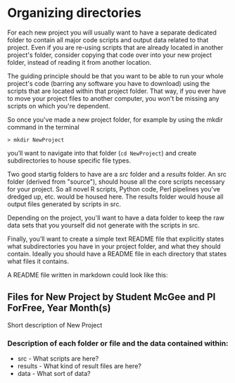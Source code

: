 # Organizing directories
For each new project you will usually want to have a separate dedicated folder to contain all major code scripts and output data related to that project. Even if you are re-using scripts that are already located in another project's folder, consider copying that code over into your new project folder, instead of reading it from another location.

The guiding principle should be that you want to be able to run your whole project's code (barring any software you have to download) using the scripts that are located within that project folder. That way, if you ever have to move your project files to another computer, you won't be missing any scripts on which you're dependent.

So once you've made a new project folder, for example by using the mkdir command in the terminal
```
> mkdir NewProject
```
you’ll want to navigate into that folder (```cd NewProject```) and create subdirectories to house specific file types.

Two good startig folders to have are a *src* folder and a *results* folder. An src folder (derived from "source"), should house all the core scripts necessary for your project. So all novel R scripts, Python code, Perl pipelines you've dredged up, etc. would be housed here. The results folder would house all output files generated by scripts in src.

Depending on the project, you'll want to have a data folder to keep the raw data sets that you yourself did not generate with the scripts in src.

Finally, you’ll want to create a simple text README file that explicitly states what subdirectories you have in your project folder, and what they should contain. Ideally you should have a README file in each directory that states what files it contains.

A README file written in markdown could look like this:

## Files for New Project by Student McGee and PI ForFree, Year Month(s)

Short description of New Project

### Description of each folder or file and the data contained within:
- src - What scripts are here?
- results - What kind of result files are here?
- data - What sort of data?
